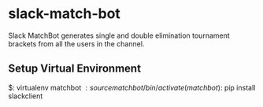 # slack-match-bot
Slack MatchBot generates single and double elimination tournament brackets from all the users in the channel.

## Setup Virtual Environment
$: virtualenv matchbot
$: source matchbot/bin/activate
(matchbot)$: pip install slackclient

